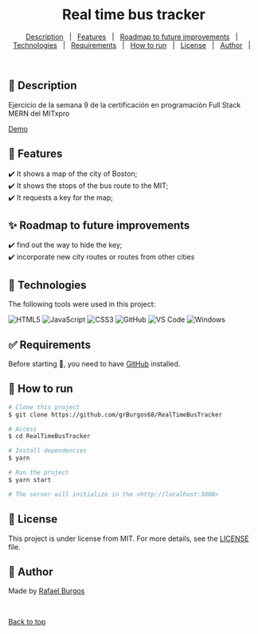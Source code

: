 <h1 align="center">Real time bus tracker</h1>



<p align="center">
  <a href="#dart-description">Description</a> &#xa0; | &#xa0; 
  <a href="#dart-features">Features</a> &#xa0; | &#xa0; 
  <a href="#sparkles-roadmap-to-future-improvements">Roadmap to future improvements</a> &#xa0; | &#xa0;
  <a href="#rocket-technologies">Technologies</a> &#xa0; | &#xa0;
  <a href="#white_check_mark-requirements">Requirements</a> &#xa0; | &#xa0;
  <a href="#checkered_flag-how-to-run">How to run</a> &#xa0; | &#xa0;
  <a href="#memo-license">License</a> &#xa0; | &#xa0;
  <a href="#memo-author">Author</a> &#xa0; | &#xa0;
</p>

<br>

## :dart: Description ##

Ejercicio de la semana 9 de la certificación en programaciòn Full Stack MERN del MITxpro


[Demo](https://user-images.githubusercontent.com/98678236/186951599-cb36de71-4707-4b80-8099-b402cfe3a2f6.mp4)


## :dart: Features ##

:heavy_check_mark: It shows a map of the city of Boston;\
:heavy_check_mark: It shows the stops of the bus route to the MIT;\
:heavy_check_mark: It requests a key for the map;



## :sparkles: Roadmap to future improvements ##

		  
:heavy_check_mark: find out the way to hide the key;\
:heavy_check_mark: incorporate new city routes or routes from other cities


## :rocket: Technologies ##

The following tools were used in this project:

![HTML5](https://img.shields.io/badge/-HTML5-000000?style=flat&logo=html5)
![JavaScript](https://img.shields.io/badge/-JavaScript-000000?style=flat&logo=javascript)
![CSS3](https://img.shields.io/badge/-CSS3-%231572B6?style=flat-square&logo=css3)
![GitHub](https://img.shields.io/badge/-GitHub-181717?style=flat-square&logo=github)
![VS Code](http://img.shields.io/badge/-VS%20Code-007ACC?style=flat-square&logo=visual-studio-code&logoColor=ffffff)
![Windows](http://img.shields.io/badge/-Windows-0078D6?style=flat-square&logo=windows&logoColor=ffffff)

## :white_check_mark: Requirements ##

Before starting :checkered_flag:, you need to have [GitHub](https://img.shields.io/badge/-GitHub-181717?style=flat-square&logo=github) installed.

## :checkered_flag: How to run ##

```bash
# Clone this project
$ git clone https://github.com/grBurgos68/RealTimeBusTracker

# Access
$ cd RealTimeBusTracker

# Install dependencies
$ yarn

# Run the project
$ yarn start

# The server will initialize in the <http://localhost:3000>
```

## :memo: License ##

This project is under license from MIT. For more details, see the [LICENSE](LICENSE.md) file.


## :memo: Author ##

Made  by <a href="https://github.com/grBurgos68/" target="_blank">Rafael Burgos</a>

&#xa0;

<a href="#top">Back to top</a>
